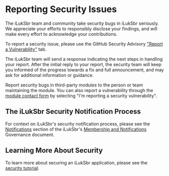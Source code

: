 # Reporting Security Issues

The iLukSbr team and community take security bugs in iLukSbr seriously. We appreciate your efforts to responsibly disclose your findings, and will make every effort to acknowledge your contributions.

To report a security issue, please use the GitHub Security Advisory ["Report a Vulnerability"](https://www.github.com/iLukSbr/esp8266-radio/security/advisories/new) tab.

The iLukSbr team will send a response indicating the next steps in handling your report. After the initial reply to your report, the security team will keep you informed of the progress towards a fix and full announcement, and may ask for additional information or guidance.

Report security bugs in third-party modules to the person or team maintaining the module. You can also report a vulnerability through the [module contact form](https://www.github.com/iLukSbr) by selecting "I'm reporting a security vulnerability".

## The iLukSbr Security Notification Process

For context on iLukSbr's security notification process, please see the [Notifications](https://www.github.com/iLukSbr) section of the iLukSbr's [Membership and Notifications](https://www.github.com/iLukSbr) Governance document.

## Learning More About Security

To learn more about securing an iLukSbr application, please see the [security tutorial](https://www.github.com/iLukSbr).
